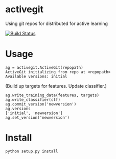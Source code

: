 
# activegit
Using git repos for distributed for active learning

[![Build Status](https://travis-ci.org/caseyjlaw/activegit.svg?branch=master)](https://travis-ci.org/caseyjlaw/activegit)

# Usage
    ag = activegit.ActiveGit(repopath)
    ActiveGit initializing from repo at <repopath>
    Available versions: initial

(Build up targets for features. Update classifier.)

    ag.write_training_data(features, targets)
    ag.write_classifier(clf)
    ag.commit_version('newversion')
    ag.versions
    ['initial', 'newversion']
    ag.set_version('newversion')

# Install
    python setup.py install
